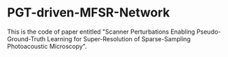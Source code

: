 # PGT-driven-MFSR-Network
This is the code of paper entitled "Scanner Perturbations Enabling Pseudo-Ground-Truth Learning for Super-Resolution of Sparse-Sampling Photoacoustic Microscopy".
